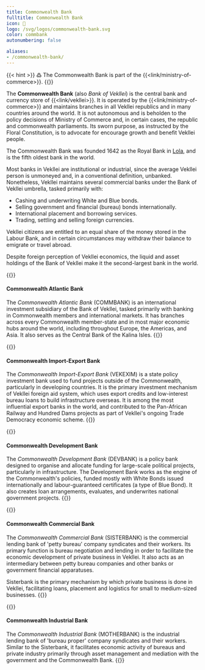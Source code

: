 ```yaml
---
title: Commonwealth Bank
fulltitle: Commonwealth Bank
icon: 🏦
logo: /svg/logos/commonwealth-bank.svg
color: commbank
autonumbering: false

aliases:
- /commonwealth-bank/
---
```

{{< hint >}}
߷ The Commonwealth Bank is part of the {{<link/ministry-of-commerce>}}.
{{</hint>}}

The <span class="fi fi-min-combank fis"></span> **Commonwealth Bank** (also *Bank of Vekllei*) is the central bank and currency store of {{<link/vekllei>}}. It is operated by the {{<link/ministry-of-commerce>}} and maintains branches in all Vekllei republics and in many countries around the world. It is not autonomous and is beholden to the policy decisions of Ministry of Commerce and, in certain cases, the republic and commonwealth parliaments. Its sworn purpose, as instructed by the Floral Constitution, is to advocate for encourage growth and benefit Vekllei people.

The Commonwealth Bank was founded 1642 as the Royal Bank in [Lola](/lola/), and is the fifth oldest bank in the world.

Most banks in Vekllei are institutional or industrial, since the average Vekllei person is unmoneyed and, in a conventional definition, unbanked. Nonetheless, Vekllei maintains several commercial banks under the Bank of Vekllei umbrella, tasked primarily with:

* Cashing and underwriting White and Blue bonds.
* Selling government and financial (bureau) bonds internationally.
* International placement and borrowing services.
* Trading, settling and selling foreign currencies.

Vekllei citizens are entitled to an equal share of the money stored in the Labour Bank, and in certain circumstances may withdraw their balance to emigrate or travel abroad.

Despite foreign perception of Vekllei economics, the liquid and asset holdings of the Bank of Vekllei make it the second-largest bank in the world.

{{<hint panel>}}
#### Commonwealth Atlantic Bank

The *Commonwealth Atlantic Bank* (COMMBANK) is an international investment subsidiary of the Bank of Vekllei, tasked primarily with banking in Commonwealth members and international markets. It has branches across every Commonwealth member-state and in most major economic hubs around the world, including throughout Europe, the Americas, and Asia. It also serves as the Central Bank of the Kalina Isles.
{{</hint>}}

{{<hint panel>}}
#### Commonwealth Import-Export Bank

The *Commonwealth Import-Export Bank* (VEKEXIM) is a state policy investment bank used to fund projects outside of the Commonwealth, particularly in developing countries. It is the primary investment mechanism of Vekllei foreign aid system, which uses export credits and low-interest bureau loans to build infrastructure overseas. It is among the most influential export banks in the world, and contributed to the Pan-African Railway and Hundred Dams projects as part of Vekllei's ongoing Trade Democracy economic scheme.
{{</hint>}}

{{<hint panel>}}
#### Commonwealth Development Bank

The *Commonwealth Development Bank* (DEVBANK) is a policy bank designed to organise and allocate funding for large-scale political projects, particularly in infrastructure. The Development Bank works as the engine of the Commonwealth's policies, funded mostly with White Bonds issued internationally and labour-guaranteed certificates (a type of Blue Bond). It also creates loan arrangements, evaluates, and underwrites national government projects.
{{</hint>}}

{{<hint panel>}}
#### Commonwealth Commercial Bank

The *Commonwealth Commercial Bank* (SISTERBANK) is the commercial lending bank of 'petty bureau' company syndicates and their workers. Its primary function is bureau negotiation and lending in order to facilitate the economic development of private business in Vekllei. It also acts as an intermediary between petty bureau companies and other banks or government financial apparatuses.

Sisterbank is the primary mechanism by which private business is done in Vekllei, facilitating loans, placement and logistics for small to medium-sized businesses.
{{</hint>}}

{{<hint panel>}}
#### Commonwealth Industrial Bank

The *Commonwealth Industrial Bank* (MOTHERBANK) is the industrial lending bank of 'bureau proper' company syndicates and their workers. Similar to the Sisterbank, it facilitates economic activity of bureaus and private industry primarily through asset management and mediation with the government and the Commonwealth Bank.
{{</hint>}}
